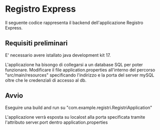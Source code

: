 # Registro Express

Il seguente codice rappresenta il backend dell'applicazione Registro Express.

## Requisiti preliminari

E' necessario avere istallato java development kit 17.

L'applicazione ha bisongo di collegarsi a un database SQL per poter funzionare.
Modificare il file application.properties all'interno del percorso "src/main/resources" specificando l'indirizzo e la porta del server mySQL oltre che le credenziali di accesso al db.
 
## Avvio

Eseguire una build and run su "com.example.registri.RegistriApplication"

L'applicazione verrà esposta su localost alla porta specificata tramite l'attributo server.port dentro application.properties
